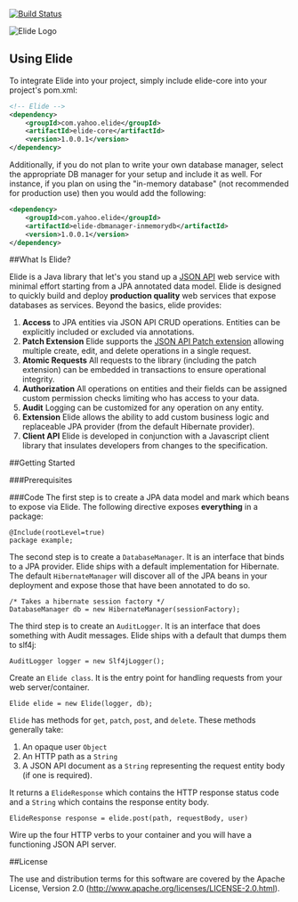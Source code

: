[![Build Status](https://travis-ci.org/yahoo/elide.svg?branch=master)](https://travis-ci.org/yahoo/elide)

![Elide Logo](https://cdn.rawgit.com/yahoo/elide/master/elide.svg)

## Using Elide

To integrate Elide into your project, simply include elide-core into your project's pom.xml:

```xml
<!-- Elide -->
<dependency>
    <groupId>com.yahoo.elide</groupId>
    <artifactId>elide-core</artifactId>
    <version>1.0.0.1</version>
</dependency>
```

Additionally, if you do not plan to write your own database manager, select the appropriate DB manager for your setup and include it as well. For instance, if you plan on using the "in-memory database" (not recommended for production use) then you would add the following:

```xml
<dependency>
    <groupId>com.yahoo.elide</groupId>
    <artifactId>elide-dbmanager-inmemorydb</artifactId>
    <version>1.0.0.1</version>
</dependency>
```

##What Is Elide?

Elide is a Java library that let's you stand up a [JSON API](http://jsonapi.org) web service with minimal effort starting from a JPA annotated data model. 
Elide is designed to quickly build and deploy **production quality** web services that expose databases as services.  Beyond the basics, elide provides:
  1. **Access** to JPA entities via JSON API CRUD operations.  Entities can be explicitly included or excluded via annotations.
  2. **Patch Extension** Elide supports the [JSON API Patch extension](http://jsonapi.org/extensions/jsonpatch/) allowing multiple create, edit, and delete operations in a single request.
  3. **Atomic Requests** All requests to the library (including the patch extension) can be embedded in transactions to ensure operational integrity.
  4. **Authorization** All operations on entities and their fields can be assigned custom permission checks limiting who has access to your data. 
  5. **Audit** Logging can be customized for any operation on any entity.
  6. **Extension** Elide allows the ability to add custom business logic and replaceable JPA provider (from the default Hibernate provider).
  7. **Client API** Elide is developed in conjunction with a Javascript client library that insulates developers from changes to the specification.

##Getting Started

###Prerequisites

###Code 
The first step is to create a JPA data model and mark which beans to expose via Elide.  The following directive exposes **everything** in a package:  

    @Include(rootLevel=true)
    package example;

The second step is to create a `DatabaseManager`.   It is an interface that binds to a JPA provider.  Elide ships with a default implementation for
Hibernate.  The default `HibernateManager` will discover all of the JPA beans in your deployment and expose those that have been annotated to do so.

    /* Takes a hibernate session factory */
    DatabaseManager db = new HibernateManager(sessionFactory);

The third step is to create an `AuditLogger`.   It is an interface that does something with Audit messages.  Elide ships with a default that
dumps them to slf4j:

    AuditLogger logger = new Slf4jLogger();

Create an `Elide class`.  It is the entry point for handling requests from your web server/container.  

    Elide elide = new Elide(logger, db);

`Elide` has methods for `get`, `patch`, `post`, and `delete`.  These methods generally take:
  1. An opaque user `Object`
  2. An HTTP path as a `String`
  3. A JSON API document as a `String` representing the request entity body (if one is required).

It returns a `ElideResponse` which contains the HTTP response status code and a `String` which contains the response entity body.

    ElideResponse response = elide.post(path, requestBody, user)

Wire up the four HTTP verbs to your container and you will have a functioning JSON API server.

##License

The use and distribution terms for this software are covered by the Apache License, Version 2.0 (http://www.apache.org/licenses/LICENSE-2.0.html).
